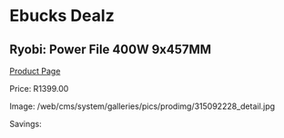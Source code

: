 
# Ebucks Dealz
## Ryobi: Power File 400W 9x457MM
[Product Page](https://www.ebucks.com/web/shop/productSelected.do?prodId=315092228&catId=336131644)

Price: R1399.00

Image: /web/cms/system/galleries/pics/prodimg/315092228_detail.jpg

Savings: 


	